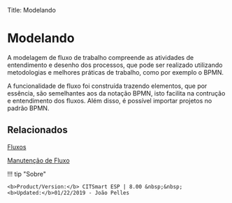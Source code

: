 Title: Modelando

# Modelando

A modelagem de fluxo de trabalho compreende as atividades de entendimento e desenho dos processos, que pode ser realizado utilizando metodologias e melhores práticas de trabalho, como por exemplo o BPMN. 

A funcionalidade de fluxo foi construída trazendo elementos, que por essência, são semelhantes aos da notação BPMN, isto facilita na contrução e entendimento dos fluxos. Além disso, é possível importar projetos no padrão BPMN.

## Relacionados

[Fluxos][1]  

[Manutenção de Fluxo][2]

[1]:/pt-br/citsmart-esp-8/platform-administration/flow-maintenance/flows.html
[2]:/pt-br/citsmart-esp-8/platform-administration/flow-maintenance/workflow.maintenance.html

!!! tip "Sobre"

    <b>Product/Version:</b> CITSmart ESP | 8.00 &nbsp;&nbsp;
    <b>Updated:</b>01/22/2019 - João Pelles